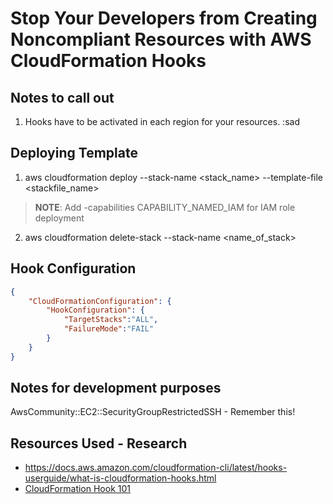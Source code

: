 # Stop Your Developers from Creating Noncompliant Resources with AWS CloudFormation Hooks

## Notes to call out

1. Hooks have to be activated in each region for your resources. :sad

## Deploying Template

1. aws cloudformation deploy --stack-name <stack_name> --template-file <stackfile_name> 
>**NOTE**: Add -capabilities CAPABILITY_NAMED_IAM for IAM role deployment
2. aws cloudformation delete-stack --stack-name <name_of_stack>

## Hook Configuration

```json
{
    "CloudFormationConfiguration": {
        "HookConfiguration": {
            "TargetStacks":"ALL",
            "FailureMode":"FAIL"
        }
    }
}
```

## Notes for development purposes

AwsCommunity::EC2::SecurityGroupRestrictedSSH - Remember this!

## Resources Used - Research

- https://docs.aws.amazon.com/cloudformation-cli/latest/hooks-userguide/what-is-cloudformation-hooks.html
- [CloudFormation Hook 101](https://dev.to/aws-builders/cloudformation-hook-101-3jmj#config)
